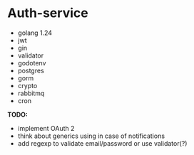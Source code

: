 # Auth-service

- golang 1.24
- jwt
- gin
- validator
- godotenv
- postgres
- gorm
- crypto
- rabbitmq
- cron

**TODO:**

- implement OAuth 2
- think about generics using in case of notifications
- add regexp to validate email/password or use validator(?)
